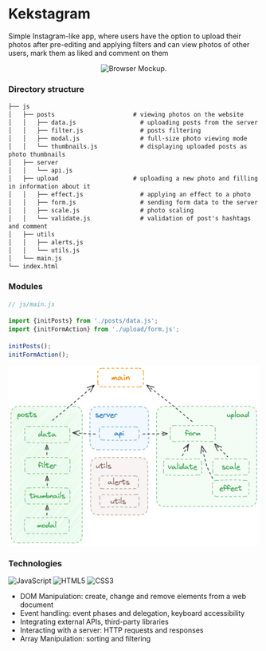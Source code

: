 # Kekstagram

Simple Instagram-like app, where users have the option to upload their photos after pre-editing and applying filters and can view photos of other users, mark them as liked and comment on them

<p align="center"><img width="869" alt="Browser Mockup." src="/kekstagram-preview.png"></p>

### Directory structure

    ├── js
    │   ├── posts                      # viewing photos on the website
    │   │   ├── data.js                  # uploading posts from the server
    │   │   ├── filter.js                # posts filtering
    │   │   ├── modal.js                 # full-size photo viewing mode
    │   │   └── thumbnails.js            # displaying uploaded posts as photo thumbnails
    │   ├── server
    │   │   └── api.js
    │   ├── upload                     # uploading a new photo and filling in information about it
    │   │   ├── effect.js                # applying an effect to a photo
    │   │   ├── form.js                  # sending form data to the server
    │   │   ├── scale.js                 # photo scaling
    │   │   └── validate.js              # validation of post's hashtags and comment
    │   ├── utils
    │   │   ├── alerts.js
    │   │   └── utils.js
    │   └── main.js
    └── index.html

### Modules

```javascript
// js/main.js

import {initPosts} from './posts/data.js';
import {initFormAction} from './upload/form.js';

initPosts();
initFormAction();
```
<p align="center"><img width="600" alt="Modules scheme." src="/modules.png"></p>

### Technologies

![JavaScript](https://img.shields.io/badge/javascript-%23323330.svg?style=for-the-badge&logo=javascript&logoColor=%23F7DF1E)
![HTML5](https://img.shields.io/badge/html5-%23E34F26.svg?style=for-the-badge&logo=html5&logoColor=white)
![CSS3](https://img.shields.io/badge/css3-%231572B6.svg?style=for-the-badge&logo=css3&logoColor=white)

- DOM Manipulation: create, change and remove elements from a web document
- Event handling: event phases and delegation, keyboard accessibility
- Integrating external APIs, third-party libraries
- Interacting with a server: HTTP requests and responses
- Array Manipulation: sorting and filtering
